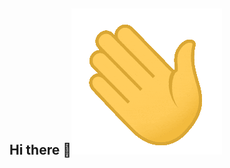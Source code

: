 ## Hi there 👋![Hand Waving](https://github.com/Mayur-Pagote/README_Design_Kit/blob/main/public/Assets/Hand%20Waving.gif)

<!--
**DevanandanaBN/DevanandanaBN** is a ✨ _special_ ✨ repository because its `README.md` (this file) appears on your GitHub profile.

Here are some ideas to get you started:

- 🔭 I’m currently working on ...
- 🌱 I’m currently learning ...
- 👯 I’m looking to collaborate on ...
- 🤔 I’m looking for help with ...
- 💬 Ask me about ...
- 📫 How to reach me: ...
- 😄 Pronouns: ...
- ⚡ Fun fact: ...
-->
